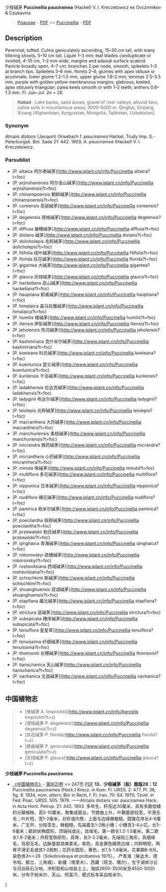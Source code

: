 少枝碱茅 **Puccinellia pauciramea** (Hackel) V. I. Kreczetowicz ex Ovczinnikov & Czukavina

> [Poaceae](http://www.iplant.cn/info/Poaceae?t=foc) - [PDF](http://www.iplant.cn/foc/pdf/Poaceae.pdf) >> [Puccinellia](http://www.iplant.cn/info/Puccinellia?t=foc) - [PDF](http://www.iplant.cn/foc/pdf/Puccinellia.pdf)
## Description

Perennial, tufted. Culms geniculately ascending, 15–30 cm tall, with many tillering shoots, 5–10 cm tall. Ligule 1–3 mm; leaf blades conduplicate or inrolled, 4–10 cm, 1–2 mm wide, margins and adaxial surface scabrid. Panicle broadly open, 4–7 cm; branches 2 per node, smooth, spikelets 1–3 at branch tips. Spikelets 5–6 mm, florets 2–4; glumes with apex obtuse or acuminate, lower glume 1.2–1.5 mm, upper glume 1.8–2 mm; lemmas 2.5–3.5 mm, purple with golden yellow membranous margins, glabrous, keeled, apex obtusely triangular; palea keels smooth or with 1–2 teeth; anthers 0.6–1.3 mm. Fl. Jun–Jul. 2*n* = 28.

> **Habait** : 
> Lake banks, sand dunes, gravel of river valleys, alluvial fans, saline soils in mountainous areas; 3000–5000 m. Qinghai, Xinjiang, Xizang [Afghanistan, Kyrgyzstan, Mongolia, Tajikistan, Uzbekistan].

### Synonym
*Atropis distans* (Jacquin) Grisebach f. *pauciramea* Hackel, Trudy Imp. S.-Peterburgsk. Bot. Sada 21: 442. 1903; *A. pauciramea* (Hackel) V. I. Kreczetowicz.

### Parsublist

* [P.  altaica  阿尔泰碱茅](http://www.iplant.cn/info/Puccinellia altaica?t=foc)
* [P.  arjinshanensis  阿尔金山碱茅](http://www.iplant.cn/info/Puccinellia arjinshanensis?t=foc)
* [P.  chinampoensis  朝鲜碱茅](http://www.iplant.cn/info/Puccinellia chinampoensis?t=foc)
* [P.  coreensis  高丽碱茅](http://www.iplant.cn/info/Puccinellia coreensis?t=foc)
* [P.  degeensis  德格碱茅](http://www.iplant.cn/info/Puccinellia degeensis?t=foc)
* [P.  diffusa  展穗碱茅](http://www.iplant.cn/info/Puccinellia diffusa?t=foc)
* [P.  distans  碱茅](http://www.iplant.cn/info/Puccinellia distans?t=foc)
* [P.  dolicholepis  毛稃碱茅](http://www.iplant.cn/info/Puccinellia dolicholepis?t=foc)
* [P.  filifolia  线叶碱茅](http://www.iplant.cn/info/Puccinellia filifolia?t=foc)
* [P.  florida  玖花碱茅](http://www.iplant.cn/info/Puccinellia florida?t=foc)
* [P.  gigantea  大碱茅](http://www.iplant.cn/info/Puccinellia gigantea?t=foc)
* [P.  glauca  灰绿碱茅](http://www.iplant.cn/info/Puccinellia glauca?t=foc)
* [P.  hackeliana  高山碱茅](http://www.iplant.cn/info/Puccinellia hackeliana?t=foc)
* [P.  hauptiana  鹤甫碱茅](http://www.iplant.cn/info/Puccinellia hauptiana?t=foc)
* [P.  himalaica  喜马拉雅碱茅](http://www.iplant.cn/info/Puccinellia himalaica?t=foc)
* [P.  humilis  矮碱茅](http://www.iplant.cn/info/Puccinellia humilis?t=foc)
* [P.  iliensis  伊犁碱茅](http://www.iplant.cn/info/Puccinellia iliensis?t=foc)
* [P.  jeholensis  热河碱茅](http://www.iplant.cn/info/Puccinellia jeholensis?t=foc)
* [P.  kashmiriana  克什米尔碱茅](http://www.iplant.cn/info/Puccinellia kashmiriana?t=foc)
* [P.  koeieana  科氏碱茅](http://www.iplant.cn/info/Puccinellia koeieana?t=foc)
* [P.  kuenlunica  昆仑碱茅](http://www.iplant.cn/info/Puccinellia kuenlunica?t=foc)
* [P.  kurilensis  千岛碱茅](http://www.iplant.cn/info/Puccinellia kurilensis?t=foc)
* [P.  ladakhensis  拉达克碱茅](http://www.iplant.cn/info/Puccinellia ladakhensis?t=foc)
* [P.  ladyginii  布达尔碱茅](http://www.iplant.cn/info/Puccinellia ladyginii?t=foc)
* [P.  leiolepis  光稃碱茅](http://www.iplant.cn/info/Puccinellia leiolepis?t=foc)
* [P.  macranthera  大药碱茅](http://www.iplant.cn/info/Puccinellia macranthera?t=foc)
* [P.  manchuriensis  柔枝碱茅](http://www.iplant.cn/info/Puccinellia manchuriensis?t=foc)
* [P.  micrandra  微药碱茅](http://www.iplant.cn/info/Puccinellia micrandra?t=foc)
* [P.  micranthera  小药碱茅](http://www.iplant.cn/info/Puccinellia micranthera?t=foc)
* [P.  minuta  侏碱茅](http://www.iplant.cn/info/Puccinellia minuta?t=foc)
* [P.  multiflora  多花碱茅](http://www.iplant.cn/info/Puccinellia multiflora?t=foc)
* [P.  nipponica  日本碱茅](http://www.iplant.cn/info/Puccinellia nipponica?t=foc)
* [P.  nudiflora  裸花碱茅](http://www.iplant.cn/info/Puccinellia nudiflora?t=foc)
* [P.  pamirica  帕米尔碱茅](http://www.iplant.cn/info/Puccinellia pamirica?t=foc)
* [P.  poecilantha  斑稃碱茅](http://www.iplant.cn/info/Puccinellia poecilantha?t=foc)
* [P.  przewalskii  勃氏碱茅](http://www.iplant.cn/info/Puccinellia przewalskii?t=foc)
* [P.  qinghaica  青海碱茅](http://www.iplant.cn/info/Puccinellia qinghaica?t=foc)
* [P.  roborovskyi  疏穗碱茅](http://www.iplant.cn/info/Puccinellia roborovskyi?t=foc)
* [P.  roshevitsiana  西域碱茅](http://www.iplant.cn/info/Puccinellia roshevitsiana?t=foc)
* [P.  schischkinii  斯碱茅](http://www.iplant.cn/info/Puccinellia schischkinii?t=foc)
* [P.  shuanghuensis  双湖碱茅](http://www.iplant.cn/info/Puccinellia shuanghuensis?t=foc)
* [P.  stapfiana  藏北碱茅](http://www.iplant.cn/info/Puccinellia stapfiana?t=foc)
* [P.  strictura  竖碱茅](http://www.iplant.cn/info/Puccinellia strictura?t=foc)
* [P.  subspicata  穗序碱茅](http://www.iplant.cn/info/Puccinellia subspicata?t=foc)
* [P.  tenuiflora  星星草](http://www.iplant.cn/info/Puccinellia tenuiflora?t=foc)
* [P.  tenuissima  纤细碱茅](http://www.iplant.cn/info/Puccinellia tenuissima?t=foc)
* [P.  thomsonii  长穗碱茅](http://www.iplant.cn/info/Puccinellia thomsonii?t=foc)
* [P.  tianschanica  天山碱茅](http://www.iplant.cn/info/Puccinellia tianschanica?t=foc)
* [P.  vachanica  文昌碱茅](http://www.iplant.cn/info/Puccinellia vachanica?t=foc)

## 中国植物志

> * [侏碱茅  A.  limprichtii](http://www.iplant.cn/info/Agrostis limprichtii?t=z)
> * [德格碱茅  P.  degeensis](http://www.iplant.cn/info/Puccinellia degeensis?t=z)
> * [玖花碱茅  P.  florida](http://www.iplant.cn/info/Puccinellia florida?t=z)
> * [膝曲碱茅  P.  geniculata](http://www.iplant.cn/info/Puccinellia geniculata?t=z)
> * [灰绿碱茅  P.  glauca](http://www.iplant.cn/info/Puccinellia glauca?t=z)

**少枝碱茅 Puccinellia pauciramea**

* [《中国植物志》](http://www.iplant.cn/frps)- [第9(2)卷](http://www.iplant.cn/frps/vol/9(2)) >> 247页 [PDF](http://www.iplant.cn/frps/pdf/9(2)/247b.pdf)
**13．少枝碱茅（拟）图版28：12**
Puccinellia pauciramea (Hack.) Krecz. in Kom. Fl. URSS. 2: 477, Pl. 36, fig. 8. 1934, nom. altern; Bor in Rech, f. Fl. Iran. 70: 64. 1970; Tzvel. in Fed: Poac. URSS. 505. 1976. ——Atropis distans var. pauciramea Hack. in Acta Horti. Petrop. 21: 442. 1903.
多年生。秆高达30厘米，具有多数低矮的分蘖植株，高5-10厘米，聚集成密丛，节膝曲上升。叶鞘基部较宽，平滑无毛；叶片短，宽1-2毫米，对折或内卷，上面与边缘微粗糙。圆锥花序长4-6厘米，广叉开，分枝孪生，微粗糙，先端着生1-2枚小穗；小穗含3-4小花，长5-6毫米；颖卵状椭圆形，顶端钝或尖，具缘毛，第一颖长1.2-1.5毫米，第二颖长1.8-2毫米；外稃宽倒卵形，具脊，长3-3.2毫米，先端钝三角形，具细缘毛，背部无毛，边脉基部具微柔毛，紫色，具金黄色膜质边缘；内稃稍短，两脊平滑无毛或具1-2疏刺；花药长圆形，黄色，长1.5-1.8毫米。花果期6-8月。染色体2n＝28（Sokolovskaya et probatova 1975）。
产青海（柴达木、德令哈、都兰、三角城）、新疆（塔里木）、西藏（班戈、噶尔）。生于湖岸沙丘与河谷砾石沙地、冲积扇和山地盐土上，海拔2600-3500米至4550-5000米。分布于帕米尔、天山、阿富汗。模式标本采自帕米尔。

}